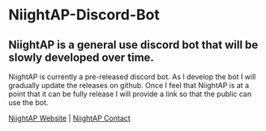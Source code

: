 # NiightAP-Discord-Bot

## NiightAP is a general use discord bot that will be slowly developed over time.

NiightAP is currently a pre-released discord bot. As I develop the bot I will gradually update the releases on github. Once I feel that NiightAP is at a point that it can be fully release I will provide a link so that the public can use the bot.


[NiightAP Website](https://ngyt.tk) | [NiightAP Contact](https://ngyt.tk/contact)
